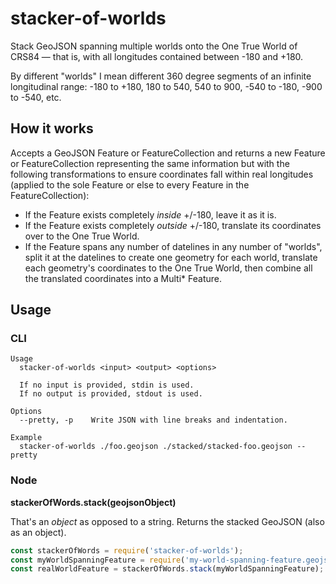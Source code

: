 # stacker-of-worlds

Stack GeoJSON spanning multiple worlds onto the One True World of CRS84 — that is, with all longitudes contained between -180 and +180.

By different "worlds" I mean different 360 degree segments of an infinite longitudinal range: -180 to +180, 180 to 540, 540 to 900, -540 to -180, -900 to -540, etc.

## How it works

Accepts a GeoJSON Feature or FeatureCollection and returns a new Feature or FeatureCollection representing the same information but with the following transformations to ensure coordinates fall within real longitudes (applied to the sole Feature or else to every Feature in the FeatureCollection):

- If the Feature exists completely *inside* +/-180, leave it as it is.
- If the Feature exists completely *outside* +/-180, translate its coordinates over to the One True World.
- If the Feature spans any number of datelines in any number of "worlds", split it at the datelines to create one geometry for each world, translate each geometry's coordinates to the One True World, then combine all the translated coordinates into a Multi* Feature.

## Usage

### CLI

```
Usage
  stacker-of-worlds <input> <output> <options>

  If no input is provided, stdin is used.
  If no output is provided, stdout is used.

Options
  --pretty, -p    Write JSON with line breaks and indentation.

Example
  stacker-of-worlds ./foo.geojson ./stacked/stacked-foo.geojson --pretty
```

### Node

**stackerOfWords.stack(geojsonObject)**

That's an *object* as opposed to a string. Returns the stacked GeoJSON (also as an object).

```js
const stackerOfWords = require('stacker-of-worlds');
const myWorldSpanningFeature = require('my-world-spanning-feature.geojson');
const realWorldFeature = stackerOfWords.stack(myWorldSpanningFeature);
```
